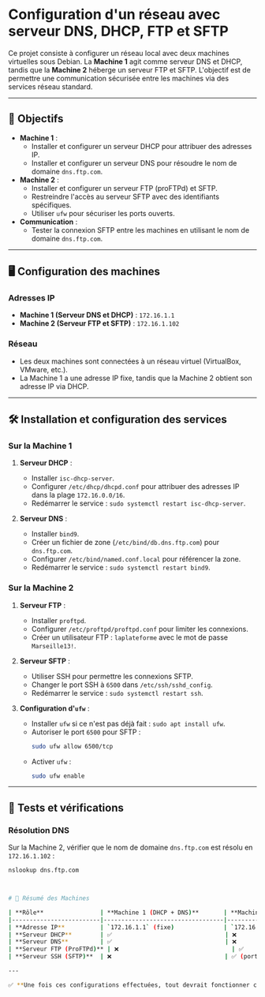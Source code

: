 # Configuration d'un réseau avec serveur DNS, DHCP, FTP et SFTP

Ce projet consiste à configurer un réseau local avec deux machines virtuelles sous Debian. La **Machine 1** agit comme serveur DNS et DHCP, tandis que la **Machine 2** héberge un serveur FTP et SFTP. L'objectif est de permettre une communication sécurisée entre les machines via des services réseau standard.

---


## 🎯 Objectifs
- **Machine 1** :
  - Installer et configurer un serveur DHCP pour attribuer des adresses IP.
  - Installer et configurer un serveur DNS pour résoudre le nom de domaine `dns.ftp.com`.
- **Machine 2** :
  - Installer et configurer un serveur FTP (proFTPd) et SFTP.
  - Restreindre l'accès au serveur SFTP avec des identifiants spécifiques.
  - Utiliser `ufw` pour sécuriser les ports ouverts.
- **Communication** :
  - Tester la connexion SFTP entre les machines en utilisant le nom de domaine `dns.ftp.com`.

---

## 🖥️ Configuration des machines

### Adresses IP
- **Machine 1 (Serveur DNS et DHCP)** : `172.16.1.1`
- **Machine 2 (Serveur FTP et SFTP)** : `172.16.1.102`

### Réseau
- Les deux machines sont connectées à un réseau virtuel (VirtualBox, VMware, etc.).
- La Machine 1 a une adresse IP fixe, tandis que la Machine 2 obtient son adresse IP via DHCP.

---

## 🛠️ Installation et configuration des services

### Sur la Machine 1
1. **Serveur DHCP** :
   - Installer `isc-dhcp-server`.
   - Configurer `/etc/dhcp/dhcpd.conf` pour attribuer des adresses IP dans la plage `172.16.0.0/16`.
   - Redémarrer le service : `sudo systemctl restart isc-dhcp-server`.

2. **Serveur DNS** :
   - Installer `bind9`.
   - Créer un fichier de zone (`/etc/bind/db.dns.ftp.com`) pour `dns.ftp.com`.
   - Configurer `/etc/bind/named.conf.local` pour référencer la zone.
   - Redémarrer le service : `sudo systemctl restart bind9`.

### Sur la Machine 2
1. **Serveur FTP** :
   - Installer `proftpd`.
   - Configurer `/etc/proftpd/proftpd.conf` pour limiter les connexions.
   - Créer un utilisateur FTP : `laplateforme` avec le mot de passe `Marseille13!`.

2. **Serveur SFTP** :
   - Utiliser SSH pour permettre les connexions SFTP.
   - Changer le port SSH à `6500` dans `/etc/ssh/sshd_config`.
   - Redémarrer le service : `sudo systemctl restart ssh`.

3. **Configuration d'`ufw`** :
   - Installer `ufw` si ce n'est pas déjà fait : `sudo apt install ufw`.
   - Autoriser le port `6500` pour SFTP :
     ```bash
     sudo ufw allow 6500/tcp
     ```
   - Activer `ufw` :
     ```bash
     sudo ufw enable
     ```

---

## 🧪 Tests et vérifications

### Résolution DNS
Sur la Machine 2, vérifier que le nom de domaine `dns.ftp.com` est résolu en `172.16.1.102` :
```bash
nslookup dns.ftp.com



# 🚀 Résumé des Machines

| **Rôle**                | **Machine 1 (DHCP + DNS)**       | **Machine 2 (FTP + SSH)**         |
|-------------------------|----------------------------------|-----------------------------------|
| **Adresse IP**          | `172.16.1.1` (fixe)              | `172.16.1.102` (DHCP)               |
| **Serveur DHCP**        | ✅                                | ❌                                 |
| **Serveur DNS**         | ✅                                | ❌                                 |
| **Serveur FTP (ProFTPd)** | ❌                                | ✅                                 |
| **Serveur SSH (SFTP)**  | ❌                                | ✅ (port **6500**)                 |

---

✅ **Une fois ces configurations effectuées, tout devrait fonctionner correctement !** 🚀

